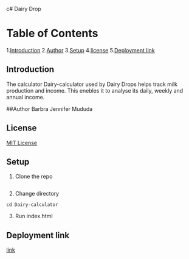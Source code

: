 c# Dairy Drop

# Table of Contents

1.[Introduction](introduction)
2.[Author](author)
3.[Setup](setup)
4.[license](license)
5.[Deployment link](deployment-link)
## Introduction

The calculator Dairy-calculator used by Dairy Drops helps track milk production and income. This enebles it to analyse its daily, weekly and annual income.

##Author
Barbra Jennifer Mududa

## License
[MIT License](https://github.com/Barbra-Mududa/Dairy-calculator/blob/master/LICENSE)

## Setup
1. Clone the repo
```

```
2. Change directory
```
cd Dairy-calculator
```
3. Run index.html

## Deployment link
[link](git@github.com:Barbra-Mududa/Dairy-calculator.git)